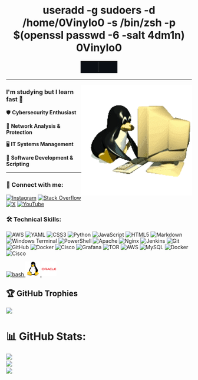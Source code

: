 <h1 align="center">useradd -g sudoers -d /home/0Vinylo0 -s /bin/zsh -p $(openssl passwd -6 -salt 4dm1n) 0Vinylo0</h1>

<div align="center"><img src="https://github.com/0Vinylo0/0Vinylo0/blob/main/2024-10-1002-36-52online-video-cutter.com-ezgif.com-video-to-gif-converter.gif" alt="GIF" width="100"></div>

----------------------------------------------------------------------------------------------------------------------------------------------------------------------

<img src="https://github.com/0Vinylo0/0Vinylo0/blob/main/74f950b9-b540-44eb-a296-3345c7-unscreen.gif" alt="GIF" width="300" height="300" align="right">

### I'm studying but I learn fast 📖

<p>🛡️ <strong>Cybersecurity Enthusiast</strong></p>
<p>📡 <strong>Network Analysis & Protection</strong></p>
<p>🖥️ <strong>IT Systems Management</strong></p>
<p>💾 <strong>Software Development & Scripting</strong></p>

-------------------------------------------------------------

### 📱 Connect with me:

[![Instagram](https://img.shields.io/badge/Instagram-%23E4405F.svg?logo=Instagram&logoColor=white)](https://www.instagram.com/0vinylo0/) [![Stack Overflow](https://img.shields.io/badge/-Stackoverflow-FE7A16?logo=stack-overflow&logoColor=white)](https://stackoverflow.com/users/27723845/0vinyl0) [![X](https://img.shields.io/badge/X-black.svg?logo=X&logoColor=white)](https://x.com/darkvinylo) [![YouTube](https://img.shields.io/badge/YouTube-%23FF0000.svg?logo=YouTube&logoColor=white)](https://youtube.com/@andresdarkvinylo174?si=8-U3Uj_q5EU9e8zM) 

### 🛠 Technical Skills:

![AWS](https://img.shields.io/badge/AWS-%23FF9900.svg?style=for-the-badge&logo=amazon-aws&logoColor=white) ![YAML](https://img.shields.io/badge/yaml-%23ffffff.svg?style=for-the-badge&logo=yaml&logoColor=151515) ![CSS3](https://img.shields.io/badge/css3-%231572B6.svg?style=for-the-badge&logo=css3&logoColor=white) ![Python](https://img.shields.io/badge/python-3670A0?style=for-the-badge&logo=python&logoColor=ffdd54) ![JavaScript](https://img.shields.io/badge/javascript-%23323330.svg?style=for-the-badge&logo=javascript&logoColor=%23F7DF1E) ![HTML5](https://img.shields.io/badge/html5-%23E34F26.svg?style=for-the-badge&logo=html5&logoColor=white) ![Markdown](https://img.shields.io/badge/markdown-%23000000.svg?style=for-the-badge&logo=markdown&logoColor=white) ![Windows Terminal](https://img.shields.io/badge/Windows%20Terminal-%234D4D4D.svg?style=for-the-badge&logo=windows-terminal&logoColor=white) ![PowerShell](https://img.shields.io/badge/PowerShell-%235391FE.svg?style=for-the-badge&logo=powershell&logoColor=white) ![Apache](https://img.shields.io/badge/apache-%23D42029.svg?style=for-the-badge&logo=apache&logoColor=white) ![Nginx](https://img.shields.io/badge/nginx-%23009639.svg?style=for-the-badge&logo=nginx&logoColor=white) ![Jenkins](https://img.shields.io/badge/jenkins-%232C5263.svg?style=for-the-badge&logo=jenkins&logoColor=white) ![Git](https://img.shields.io/badge/git-%23F05033.svg?style=for-the-badge&logo=git&logoColor=white) ![GitHub](https://img.shields.io/badge/github-%23121011.svg?style=for-the-badge&logo=github&logoColor=white) ![Docker](https://img.shields.io/badge/docker-%230db7ed.svg?style=for-the-badge&logo=docker&logoColor=white) ![Cisco](https://img.shields.io/badge/cisco-%23049fd9.svg?style=for-the-badge&logo=cisco&logoColor=black) ![Grafana](https://img.shields.io/badge/grafana-%23F46800.svg?style=for-the-badge&logo=grafana&logoColor=white) ![TOR](https://img.shields.io/badge/tor-%237E4798.svg?style=for-the-badge&logo=tor-project&logoColor=white) ![AWS](https://img.shields.io/badge/AWS-%23FF9900.svg?style=for-the-badge&logo=amazon-aws&logoColor=white) ![MySQL](https://img.shields.io/badge/mysql-4479A1.svg?style=for-the-badge&logo=mysql&logoColor=white) ![Docker](https://img.shields.io/badge/docker-%230db7ed.svg?style=for-the-badge&logo=docker&logoColor=white) ![Cisco](https://img.shields.io/badge/cisco-%23049fd9.svg?style=for-the-badge&logo=cisco&logoColor=black)

  <a href="https://www.gnu.org/software/bash/" target="_blank" rel="noreferrer"> 
    <img src="https://www.vectorlogo.zone/logos/gnu_bash/gnu_bash-icon.svg" alt="bash" width="40" height="40"/> 
  </a>
  <a href="https://www.linux.org/" target="_blank" rel="noreferrer"> 
    <img src="https://raw.githubusercontent.com/devicons/devicon/master/icons/linux/linux-original.svg" alt="linux" width="40" height="40"/> 
  </a> 
  <a href="https://www.oracle.com/" target="_blank" rel="noreferrer"> 
    <img src="https://raw.githubusercontent.com/devicons/devicon/master/icons/oracle/oracle-original.svg" alt="oracle" width="40" height="40"/> 
  </a> 

## 🏆 GitHub Trophies
![](https://github-profile-trophy.vercel.app/?username=0Vinylo0&theme=gruvbox&no-frame=false&no-bg=true&margin-w=4)

# 📊 GitHub Stats:
![](https://github-readme-stats.vercel.app/api?username=0Vinylo0&theme=dark&hide_border=false&include_all_commits=true&count_private=false)<br/>
![](https://github-readme-streak-stats.herokuapp.com/?user=0Vinylo0&theme=dark&hide_border=false)<br/>
![](https://github-readme-stats.vercel.app/api/top-langs/?username=0Vinylo0&theme=dark&hide_border=false&include_all_commits=true&count_private=false&layout=compact)
